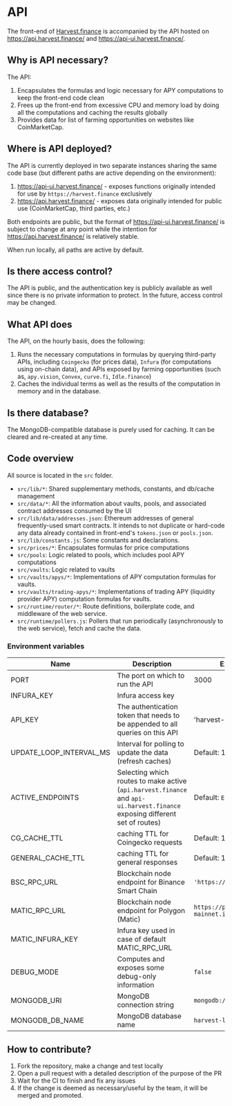 # API

The front-end of [Harvest.finance](https://harvest.finance) is accompanied by the API hosted on https://api.harvest.finance/ and https://api-ui.harvest.finance/.

## Why is API necessary?

The API:
1. Encapsulates the formulas and logic necessary for APY computations to keep the front-end code clean
2. Frees up the front-end from excessive CPU and memory load by doing all the computations and caching the results globally
3. Provides data for list of farming opportunities on websites like CoinMarketCap.

## Where is API deployed?

The API is currently deployed in two separate instances sharing the same code base (but different paths are active depending on the environment):
1. https://api-ui.harvest.finance/ - exposes functions originally intended for use by `https://harvest.finance` exclusively
2. https://api.harvest.finance/ - exposes data originally intended for public use (CoinMarketCap, third parties, etc.)

Both endpoints are public, but the format of https://api-ui.harvest.finance/ is subject to change at any point while the intention for https://api.harvest.finance/ is  relatively stable.

When run locally, all paths are active by default.

## Is there access control?

The API is public, and the authentication key is publicly available as well since there is no private information to protect. In the future, access control may be changed.

## What API does

The API, on the hourly basis, does the following:
1. Runs the necessary computations in formulas by querying third-party APIs, including `Coingecko` (for prices data), `Infura` (for computations using on-chain data), and APIs exposed by farming opportunities (such as, `apy.vision`, `Convex`, `curve.fi`, `Idle.finance`)
2. Caches the individual terms as well as the results of the computation in memory and in the database.

## Is there database?

The MongoDB-compatible database is purely used for caching. It can be cleared and re-created at any time.

## Code overview

All source is located in the `src` folder.
* `src/lib/*`: Shared supplementary methods, constants, and db/cache management
* `src/data/*`: All the information about vaults, pools, and associated contract addresses consumed by the UI
* `src/lib/data/addresses.json`: Ethereum addresses of general frequently-used smart contracts. It intends to not duplicate or hard-code any data already contained in front-end's `tokens.json` or `pools.json`.
* `src/lib/constants.js`: Some constants and declarations.
* `src/prices/*`: Encapsulates formulas for price computations
* `src/pools`: Logic related to pools, which includes pool APY computations
* `src/vaults`: Logic related to vaults
* `src/vaults/apys/*`: Implementations of APY computation formulas for vaults.
* `src/vaults/trading-apys/*`: Implementations of trading APY (liquidity provider APY) computation formulas for vaults.
* `src/runtime/router/*`: Route definitions, boilerplate code, and middleware of the web service.
* `src/runtime/pollers.js`: Pollers that run periodically (asynchronously to the web service), fetch and cache the data.


### Environment variables

Name | Description | Example (or default value)
--- | --- | ---
PORT | The port on which to run the API  | 3000
INFURA_KEY | Infura access key |
API_KEY | The authentication token that needs to be appended to all queries on this API | 'harvest-key'
UPDATE_LOOP_INTERVAL_MS | Interval for polling to update the data (refresh caches) | Default: 1 Hour
ACTIVE_ENDPOINTS | Selecting which routes to make active (`api.harvest.finance` and `api-ui.harvest.finance` exposing different set of routes) |  Default: `ENDPOINT_TYPES.INTERNAL`
CG_CACHE_TTL | caching TTL for Coingecko requests | Default: 10 Min
GENERAL_CACHE_TTL | caching TTL for general responses  | Default: 10 Min
BSC_RPC_URL | Blockchain node endpoint for Binance Smart Chain | `'https://bsc-dataseed2.binance.org/'`
MATIC_RPC_URL | Blockchain node endpoint for Polygon (Matic) | `https://polygon-mainnet.infura.io/v3/${MATIC_INFURA_KEY}`
MATIC_INFURA_KEY | Infura key used in case of default MATIC_RPC_URL |
DEBUG_MODE | Computes and exposes some debug-only information | `false`
MONGODB_URI  | MongoDB connection string | `mongodb://127.0.0.1:27017`
MONGODB_DB_NAME  | MongoDB database name | `harvest-local`

## How to contribute?

1. Fork the repository, make a change and test locally
2. Open a pull request with a detailed description of the purpose of the PR
3. Wait for the CI to finish and fix any issues
4. If the change is deemed as necessary/useful by the team, it will be merged and promoted.
